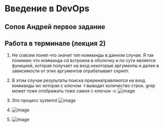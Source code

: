 # Введение в DevOps

##  Сопов Андрей первое задание 


## Работа в терминале (лекция 2)

1. Не совсем понял что значит тип комманды в данном случае. Я так понимаю что комманда cd встроена в оболочку и по сути является функцией, которая получает на вход некоторые аргументы и далее в зависимости от этих аргументов отрабатывает скрипт. 

2. В этом случае результаты поиска преренаправляются на вход комманды wc которая с ключом -l выводит количество строк. grep может тоже отображать тоже самое с ключои -c ![image](https://user-images.githubusercontent.com/5323690/166488786-88dd0578-e371-484f-aa31-b7723503e1c2.png)

3. Это процесс systemd ![image](https://user-images.githubusercontent.com/5323690/166491793-fb120729-04de-40b7-aac8-738e92adef8c.png)

4. ![image](https://user-images.githubusercontent.com/5323690/166502412-71956c0f-f56e-4748-b486-9dc9e55994e4.png)
 
5. ![image](https://user-images.githubusercontent.com/5323690/166503802-8db5fece-23ce-4608-86f8-d89bc5ce0387.png)


